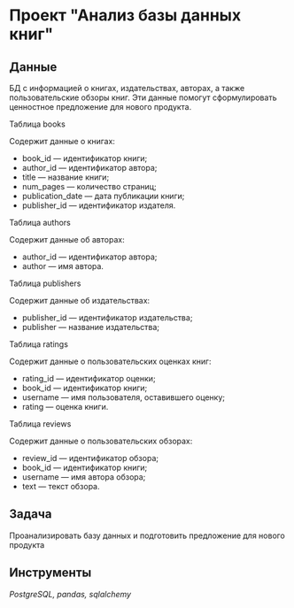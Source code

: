 # Проект "Анализ базы данных книг"

## Данные

БД с информацией о книгах, издательствах, авторах, а также пользовательские обзоры книг. Эти данные помогут сформулировать ценностное предложение для нового продукта.

Таблица books

Содержит данные о книгах:

- book_id — идентификатор книги;
- author_id — идентификатор автора;
- title — название книги;
- num_pages — количество страниц;
- publication_date — дата публикации книги;
- publisher_id — идентификатор издателя.

Таблица authors

Содержит данные об авторах:

- author_id — идентификатор автора;
- author — имя автора.

Таблица publishers

Содержит данные об издательствах:

- publisher_id — идентификатор издательства;
- publisher — название издательства;

Таблица ratings

Содержит данные о пользовательских оценках книг:

- rating_id — идентификатор оценки;
- book_id — идентификатор книги;
- username — имя пользователя, оставившего оценку;
- rating — оценка книги.

Таблица reviews

Содержит данные о пользовательских обзорах:

- review_id — идентификатор обзора;
- book_id — идентификатор книги;
- username — имя автора обзора;
- text — текст обзора.

## Задача

Проанализировать базу данных и подготовить предложение для нового продукта  

## Инструменты
*PostgreSQL, pandas, sqlalchemy*
